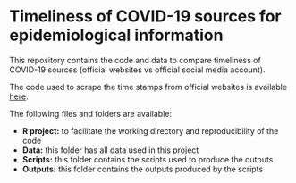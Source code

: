 # Timeliness of COVID-19 sources for epidemiological information
This repository contains the code and data to compare timeliness of COVID-19 sources (official websites vs official social media account).

The code used to scrape the time stamps from official websites is available [here](https://github.com/digitalepidemiologylab/covid-scraper).

The following files and folders are available:

* **R project:** to facilitate the working directory and reproducibility of the code
* **Data:** this folder has all data used in this project
* **Scripts:** this folder contains the scripts used to produce the outputs
* **Outputs:** this folder contains the outputs produced by the scripts
